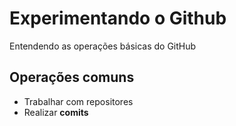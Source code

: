 # Experimentando o Github <!-- uma hashtag = h1 !-->

Entendendo as operações básicas do GitHub

## Operações comuns

- Trabalhar com repositores
- Realizar **comits**
